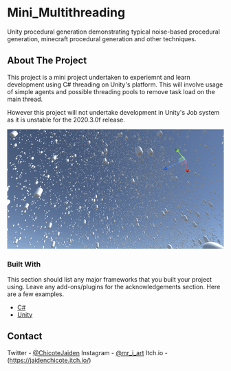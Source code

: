# Mini_Multithreading
Unity procedural generation demonstrating typical noise-based procedural generation, minecraft procedural generation and other techniques.

<!-- ABOUT THE PROJECT -->
## About The Project

This project is a mini project undertaken to experiemnt and learn development using C# threading on Unity's platform. This will involve usage of simple agents and possible threading pools to remove task load on the main thread. 

However this project will not undertake development in Unity's Job system as it is unstable for the 2020.3.0f release.

![Example Photo 1](images/job_system_test.png "Offline Tile Overview")

### Built With

This section should list any major frameworks that you built your project using. Leave any add-ons/plugins for the acknowledgements section. Here are a few examples.
* [C#](https://docs.microsoft.com/en-us/dotnet/csharp/)
* [Unity](https://unity.com/)


<!-- CONTACT -->
## Contact

Twitter - [@ChicoteJaiden](https://twitter.com/ChicoteJaiden)
Instagram - [@mr_i_art](https://www.instagram.com/mr_i_art/)
Itch.io - (https://jaidenchicote.itch.io/)
